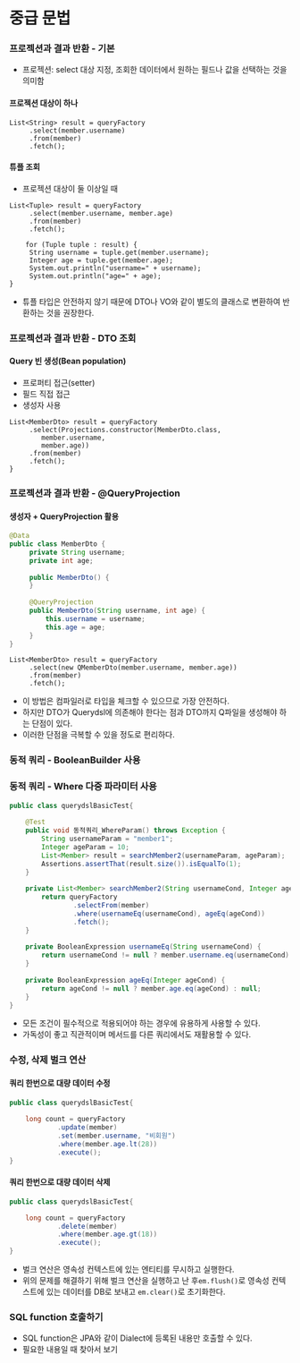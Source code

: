 # 중급 문법
### 프로젝션과 결과 반환 - 기본
* 프로젝션: select 대상 지정, 조회한 데이터에서 원하는 필드나 값을 선택하는 것을 의미함
#### 프로젝션 대상이 하나
```
List<String> result = queryFactory
     .select(member.username)
     .from(member)
     .fetch();
```
#### 튜플 조회
* 프로젝션 대상이 둘 이상일 때 
```
List<Tuple> result = queryFactory
     .select(member.username, member.age)
     .from(member)
     .fetch();
     
    for (Tuple tuple : result) {
     String username = tuple.get(member.username);
     Integer age = tuple.get(member.age);
     System.out.println("username=" + username);
     System.out.println("age=" + age);
}
```
* 튜플 타입은 안전하지 않기 때문에 DTO나 VO와 같이 별도의 클래스로 변환하여 반환하는 것을 권장한다.
### 프로젝션과 결과 반환 - DTO 조회
#### Query 빈 생성(Bean population)
* 프로퍼티 접근(setter)
* 필드 직접 접근
* 생성자 사용
```
List<MemberDto> result = queryFactory
     .select(Projections.constructor(MemberDto.class,
        member.username,
        member.age))
     .from(member)
     .fetch();
}
```
### 프로젝션과 결과 반환 - @QueryProjection
#### 생성자 + QueryProjection 활용
```java
@Data
public class MemberDto {
     private String username;
     private int age;
     
     public MemberDto() {
     }
     
     @QueryProjection
     public MemberDto(String username, int age) {
         this.username = username;
         this.age = age;
     }
}
```
```
List<MemberDto> result = queryFactory
     .select(new QMemberDto(member.username, member.age))
     .from(member)
     .fetch();
```
* 이 방법은 컴파일러로 타입을 체크할 수 있으므로 가장 안전하다.
* 하지만 DTO가 Querydsl에 의존해야 한다는 점과 DTO까지 Q파일을 생성해야 하는 단점이 있다.
* 이러한 단점을 극복할 수 있을 정도로 편리하다.
### 동적 쿼리 - BooleanBuilder 사용
### 동적 쿼리 - Where 다중 파라미터 사용
```java
public class querydslBasicTest{
    
    @Test
    public void 동적쿼리_WhereParam() throws Exception {
        String usernameParam = "member1";
        Integer ageParam = 10;
        List<Member> result = searchMember2(usernameParam, ageParam);
        Assertions.assertThat(result.size()).isEqualTo(1);
    }
    
    private List<Member> searchMember2(String usernameCond, Integer ageCond) {
        return queryFactory
                .selectFrom(member)
                .where(usernameEq(usernameCond), ageEq(ageCond))
                .fetch();
    }
    
    private BooleanExpression usernameEq(String usernameCond) {
        return usernameCond != null ? member.username.eq(usernameCond) : null;
    }
    
    private BooleanExpression ageEq(Integer ageCond) {
        return ageCond != null ? member.age.eq(ageCond) : null;
    }
}
```
* 모든 조건이 필수적으로 적용되어야 하는 경우에 유용하게 사용할 수 있다.
* 가독성이 좋고 직관적이며 메서드를 다른 쿼리에서도 재활용할 수 있다.
### 수정, 삭제 벌크 연산
#### 쿼리 한번으로 대량 데이터 수정
```java
public class querydslBasicTest{
    
    long count = queryFactory
            .update(member)
            .set(member.username, "비회원")
            .where(member.age.lt(28))
            .execute();
}
```
#### 쿼리 한번으로 대량 데이터 삭제
```java
public class querydslBasicTest{

    long count = queryFactory
            .delete(member)
            .where(member.age.gt(18))
            .execute();
}
```
* 벌크 연산은 영속성 컨텍스트에 있는 엔티티를 무시하고 실행한다.
* 위의 문제를 해결하기 위해 벌크 연산을 실행하고 난 후`em.flush()`로 영속성 컨텍스트에 있는 데이터를 DB로 보내고 `em.clear()`로 초기화한다.
### SQL function 호출하기
* SQL function은 JPA와 같이 Dialect에 등록된 내용만 호출할 수 있다.
* 필요한 내용일 때 찾아서 보기
